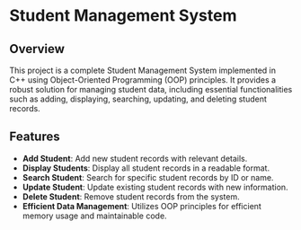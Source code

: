 # Student Management System

## Overview

This project is a complete Student Management System implemented in C++ using Object-Oriented Programming (OOP) principles. It provides a robust solution for managing student data, including essential functionalities such as adding, displaying, searching, updating, and deleting student records.

## Features

- **Add Student**: Add new student records with relevant details.
- **Display Students**: Display all student records in a readable format.
- **Search Student**: Search for specific student records by ID or name.
- **Update Student**: Update existing student records with new information.
- **Delete Student**: Remove student records from the system.
- **Efficient Data Management**: Utilizes OOP principles for efficient memory usage and maintainable code.

